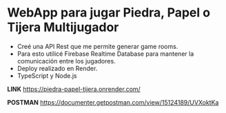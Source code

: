 # WebApp para jugar Piedra, Papel o Tijera Multijugador

- Creé una API Rest que me permite generar game rooms. 
- Para esto utilicé Firebase Realtime Database para mantener la comunicación entre los jugadores.
- Deploy realizado en Render.
- TypeScript y Node.js

**LINK**
https://piedra-papel-tijera.onrender.com/

**POSTMAN**
https://documenter.getpostman.com/view/15124189/UVXoktKa


